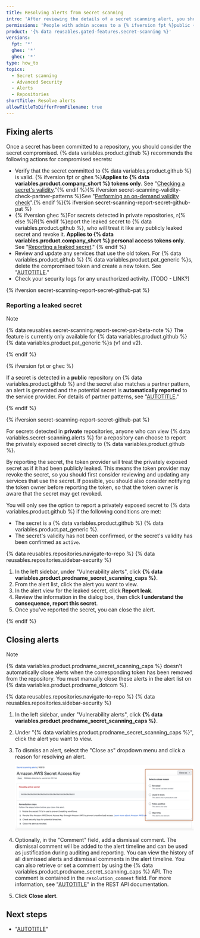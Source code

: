 ```yaml
---
title: Resolving alerts from secret scanning
intro: 'After reviewing the details of a secret scanning alert, you should fix and then close the alert.'
permissions: 'People with admin access to a {% ifversion fpt %}public {% endif %}repository can dismiss secret scanning alerts for the repository.'
product: '{% data reusables.gated-features.secret-scanning %}'
versions:
  fpt: '*'
  ghes: '*'
  ghec: '*'
type: how_to
topics:
  - Secret scanning
  - Advanced Security
  - Alerts
  - Repositories
shortTitle: Resolve alerts
allowTitleToDifferFromFilename: true
---
```


## Fixing alerts

Once a secret has been committed to a repository, you should consider the secret compromised. {% data variables.product.github %} recommends the following actions for compromised secrets:

* Verify that the secret committed to {% data variables.product.github %} is valid. {% ifversion fpt or ghes %}**Applies to {% data variables.product.company_short %} tokens only**. See "[Checking a secret's validity](/code-security/secret-scanning/managing-alerts-from-secret-scanning/evaluating-alerts#checking-a-secrets-validity)."{% endif %}{% ifversion secret-scanning-validity-check-partner-patterns %}See "[Performing an on-demand validity check](/code-security/secret-scanning/managing-alerts-from-secret-scanning/evaluating-alerts#performing-an-on-demand-validity-check)".{% endif %}{% ifversion secret-scanning-report-secret-github-pat %}
* {% ifversion ghec %}For secrets detected in private repositories, r{% else %}R{% endif %}eport the leaked secret to {% data variables.product.github %}, who will treat it like any publicly leaked secret and revoke it. **Applies to {% data variables.product.company_short %} personal access tokens only**. See "[Reporting a leaked secret](#reporting-a-leaked-secret)." {% endif %}
* Review and update any services that use the old token. For {% data variables.product.github %} {% data variables.product.pat_generic %}s, delete the compromised token and create a new token. See "[AUTOTITLE](/authentication/keeping-your-account-and-data-secure/creating-a-personal-access-token)."
* Check your security logs for any unauthorized activity. [TODO - LINK?]

{% ifversion secret-scanning-report-secret-github-pat %}

### Reporting a leaked secret

> [!NOTE]
> {% data reusables.secret-scanning.report-secret-pat-beta-note %} The feature is currently only available for {% data variables.product.github %} {% data variables.product.pat_generic %}s (v1 and v2).

{% endif %}

{% ifversion fpt or ghec %}

If a secret is detected in a **public** repository on {% data variables.product.github %} and the secret also matches a partner pattern, an alert is generated and the potential secret is **automatically reported** to the service provider. For details of partner patterns, see "[AUTOTITLE](/code-security/secret-scanning/introduction/supported-secret-scanning-patterns#supported-secrets)."

{% endif %}

{% ifversion secret-scanning-report-secret-github-pat %}

For secrets detected in **private** repositories, anyone who can view {% data variables.secret-scanning.alerts %} for a repository can choose to report the privately exposed secret directly to {% data variables.product.github %}.

By reporting the secret, the token provider will treat the privately exposed secret as if it had been publicly leaked. This means the token provider may revoke the secret, so you should first consider reviewing and updating any services that use the secret. If possible, you should also consider notifying the token owner before reporting the token, so that the token owner is aware that the secret may get revoked.

You will only see the option to report a privately exposed secret to {% data variables.product.github %} if the following conditions are met:

* The secret is a {% data variables.product.github %} {% data variables.product.pat_generic %}.
* The secret's validity has not been confirmed, or the secret's validity has been confirmed as `active`.

{% data reusables.repositories.navigate-to-repo %}
{% data reusables.repositories.sidebar-security %}
1. In the left sidebar, under "Vulnerability alerts", click **{% data variables.product.prodname_secret_scanning_caps %}**.
1. From the alert list, click the alert you want to view.
1. In the alert view for the leaked secret, click **Report leak**.
1. Review the information in the dialog box, then click **I understand the consequence, report this secret**.
1. Once you've reported the secret, you can close the alert.

{% endif %}

## Closing alerts

> [!NOTE]
>{% data variables.product.prodname_secret_scanning_caps %} doesn't automatically close alerts when the corresponding token has been removed from the repository. You must manually close these alerts in the alert list on  {% data variables.product.prodname_dotcom %}.

{% data reusables.repositories.navigate-to-repo %}
{% data reusables.repositories.sidebar-security %}
1. In the left sidebar, under "Vulnerability alerts", click **{% data variables.product.prodname_secret_scanning_caps %}**.
1. Under "{% data variables.product.prodname_secret_scanning_caps %}", click the alert you want to view.
1. To dismiss an alert, select the "Close as" dropdown menu and click a reason for resolving an alert.

   ![Screenshot of a {% data variables.product.prodname_secret_scanning %} alert. A dropdown menu, titled "Close as", is expanded and highlighted in a dark orange outline.](/assets/images/help/repository/secret-scanning-dismiss-alert-web-ui-link-partner-documentation.png)

1. Optionally, in the "Comment" field, add a dismissal comment. The dismissal comment will be added to the alert timeline and can be used as justification during auditing and reporting. You can view the history of all dismissed alerts and dismissal comments in the alert timeline. You can also retrieve or set a comment by using the {% data variables.product.prodname_secret_scanning_caps %} API. The comment is contained in the `resolution_comment` field. For more information, see "[AUTOTITLE](/rest/secret-scanning#update-a-secret-scanning-alert)" in the REST API documentation.
1. Click **Close alert**.

## Next steps

* "[AUTOTITLE](/code-security/secret-scanning/managing-alerts-from-secret-scanning/monitoring-alerts)"
